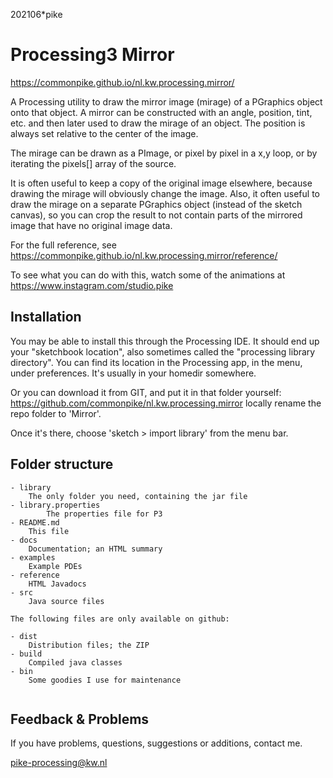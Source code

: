 202106*pike

# Processing3 Mirror
<https://commonpike.github.io/nl.kw.processing.mirror/>

A Processing utility to draw the mirror image (mirage) of a PGraphics
object onto that object. A mirror can be constructed with an angle,
position, tint, etc. and then later used to draw the mirage of
an object. The position is always set relative to the center of
the image.

The mirage can be drawn as a PImage, or pixel by pixel in a x,y
loop, or by iterating the pixels[] array of the source.

It is often useful to keep a copy
of the original image elsewhere, because drawing the mirage will 
obviously change the image. Also, it often useful to draw the mirage
on a separate PGraphics object (instead of the sketch canvas), so
you can crop the result to not contain parts of the mirrored image
that have no original image data.

For the full reference, see 
<https://commonpike.github.io/nl.kw.processing.mirror/reference/>

To see what you can do with this, watch some of the animations at
<https://www.instagram.com/studio.pike>


## Installation

You may be able to install this through the Processing IDE.
It should end up your "sketchbook location",
also sometimes called the "processing library directory".
You can find its location in the Processing app, in the menu,
under preferences. It's usually in your homedir somewhere.

Or you can download it from GIT, and put it in that folder
yourself: 
<https://github.com/commonpike/nl.kw.processing.mirror>
locally rename the repo folder to 'Mirror'.

Once it's there, choose 'sketch > import library'
from the menu bar.

## Folder structure

```
- library
    The only folder you need, containing the jar file
- library.properties
		The properties file for P3
- README.md 
    This file
- docs
    Documentation; an HTML summary
- examples
    Example PDEs
- reference
    HTML Javadocs
- src
    Java source files
    
The following files are only available on github:

- dist
    Distribution files; the ZIP    
- build
    Compiled java classes
- bin
    Some goodies I use for maintenance
    
```

## Feedback & Problems 

If you have problems, questions, suggestions or
additions, contact me.


pike-processing@kw.nl